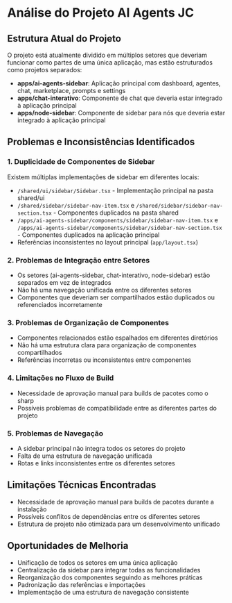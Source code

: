 # Análise do Projeto AI Agents JC

## Estrutura Atual do Projeto

O projeto está atualmente dividido em múltiplos setores que deveriam funcionar como partes de uma única aplicação, mas estão estruturados como projetos separados:

- **apps/ai-agents-sidebar**: Aplicação principal com dashboard, agentes, chat, marketplace, prompts e settings
- **apps/chat-interativo**: Componente de chat que deveria estar integrado à aplicação principal
- **apps/node-sidebar**: Componente de sidebar para nós que deveria estar integrado à aplicação principal

## Problemas e Inconsistências Identificados

### 1. Duplicidade de Componentes de Sidebar

Existem múltiplas implementações de sidebar em diferentes locais:

- `/shared/ui/sidebar/Sidebar.tsx` - Implementação principal na pasta shared/ui
- `/shared/sidebar/sidebar-nav-item.tsx` e `/shared/sidebar/sidebar-nav-section.tsx` - Componentes duplicados na pasta shared
- `/apps/ai-agents-sidebar/components/sidebar/sidebar-nav-item.tsx` e `/apps/ai-agents-sidebar/components/sidebar/sidebar-nav-section.tsx` - Componentes duplicados na aplicação principal
- Referências inconsistentes no layout principal (`app/layout.tsx`)

### 2. Problemas de Integração entre Setores

- Os setores (ai-agents-sidebar, chat-interativo, node-sidebar) estão separados em vez de integrados
- Não há uma navegação unificada entre os diferentes setores
- Componentes que deveriam ser compartilhados estão duplicados ou referenciados incorretamente

### 3. Problemas de Organização de Componentes

- Componentes relacionados estão espalhados em diferentes diretórios
- Não há uma estrutura clara para organização de componentes compartilhados
- Referências incorretas ou inconsistentes entre componentes

### 4. Limitações no Fluxo de Build

- Necessidade de aprovação manual para builds de pacotes como o sharp
- Possíveis problemas de compatibilidade entre as diferentes partes do projeto

### 5. Problemas de Navegação

- A sidebar principal não integra todos os setores do projeto
- Falta de uma estrutura de navegação unificada
- Rotas e links inconsistentes entre os diferentes setores

## Limitações Técnicas Encontradas

- Necessidade de aprovação manual para builds de pacotes durante a instalação
- Possíveis conflitos de dependências entre os diferentes setores
- Estrutura de projeto não otimizada para um desenvolvimento unificado

## Oportunidades de Melhoria

- Unificação de todos os setores em uma única aplicação
- Centralização da sidebar para integrar todas as funcionalidades
- Reorganização dos componentes seguindo as melhores práticas
- Padronização das referências e importações
- Implementação de uma estrutura de navegação consistente
